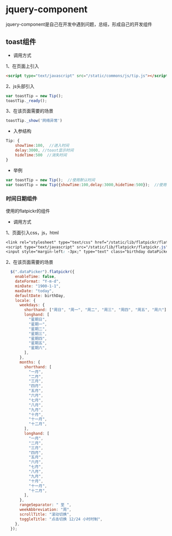 # jquery-component
jquery-component是自己在开发中遇到问题，总结，形成自己的开发组件


## toast组件

+ 调用方式

1、在页面上引入
```html
<script type="text/javascript" src="/static/commons/js/tip.js"></script>
```

2、js头部引入
```js
var toastTip = new Tip();
toastTip._ready();
```

3、在该页面需要的场景
```js
toastTip._show('网络异常')
```

+ 入参结构

```javascript
Tip: {
    showTime:100,  //进入时间
    delay:3000, //toast显示时间
    hideTime:500  //消失时间
}
```

+ 举例

```js
var toastTip = new Tip();  //使用默认时间
var toastTip = new Tip({showTime:100,delay:3000,hideTime:500});  //使用自己设定时间
```


### 时间日期组件
使用的flatpickr的组件

+ 调用方式

1、页面引入css，js，html

```css & js
<link rel="stylesheet" type="text/css" href="/static/lib/flatpickr/flatpickr.min.css">
<script type="text/javascript" src="/static/lib/flatpickr/flatpickr.js"></script>
<input style="margin-left: -3px;" type="text" class="birthday dataPicker">
```

2、在该页面需要的场景
```js
  $(".dataPicker").flatpickr({
    enableTime: false,
    dateFormat: "Y-m-d",
    minDate: "1900-1-1",
    maxDate: "today",
    defaultDate: birthDay,
    locale: {
      weekdays: {
        shorthand: ["周日", "周一", "周二", "周三", "周四", "周五", "周六"],
        longhand: [
          "星期日",
          "星期一",
          "星期二",
          "星期三",
          "星期四",
          "星期五",
          "星期六",
        ],
      },
      months: {
        shorthand: [
          "一月",
          "二月",
          "三月",
          "四月",
          "五月",
          "六月",
          "七月",
          "八月",
          "九月",
          "十月",
          "十一月",
          "十二月",
        ],
        longhand: [
          "一月",
          "二月",
          "三月",
          "四月",
          "五月",
          "六月",
          "七月",
          "八月",
          "九月",
          "十月",
          "十一月",
          "十二月",
        ],
      },
      rangeSeparator: " 至 ",
      weekAbbreviation: "周",
      scrollTitle: "滚动切换",
      toggleTitle: "点击切换 12/24 小时时制",
    },
  });
```